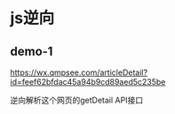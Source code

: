 # js逆向

## demo-1

https://wx.qmpsee.com/articleDetail?id=feef62bfdac45a94b9cd89aed5c235be

逆向解析这个网页的getDetail API接口